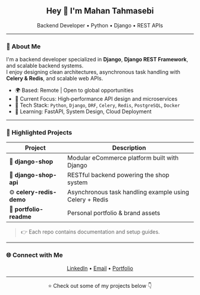 <!-- Greetings -->
<h2 align="center">Hey 👋 I'm <b>Mahan Tahmasebi</b></h2>
<p align="center">
  Backend Developer • Python • Django • REST APIs
</p>

---

### 🧠 About Me
I'm a backend developer specialized in **Django**, **Django REST Framework**, and scalable backend systems.  
I enjoy designing clean architectures, asynchronous task handling with **Celery & Redis**, and scalable web APIs.

- 🌍 Based: Remote | Open to global opportunities  
- 💼 Current Focus: High‑performance API design and microservices  
- 🧰 Tech Stack: `Python`, `Django`, `DRF`, `Celery`, `Redis`, `PostgreSQL`, `Docker`  
- 🧠 Learning: FastAPI, System Design, Cloud Deployment

---

### 🚀 Highlighted Projects
| Project | Description |
|----------|--------------|
| 🏬 **django-shop** | Modular eCommerce platform built with Django |
| 🔌 **django-shop-api** | RESTful backend powering the shop system |
| ⚙️ **celery-redis-demo** | Asynchronous task handling example using Celery + Redis |
| 💼 **portfolio-readme** | Personal portfolio & brand assets |
  
> 👉 Each repo contains documentation and setup guides.

---

### 🌐 Connect with Me
<p align="center">
  <a href="https://linkedin.com/in/mahanth">LinkedIn</a> • 
  <a href="mailto:your@email.com">Email</a> • 
  <a href="#">Portfolio</a>
</p>

---

<p align="center">⭐️ Check out some of my projects below 👇</p>
